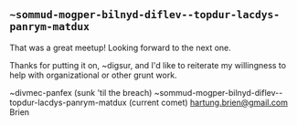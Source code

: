 ## `~sommud-mogper-bilnyd-diflev--topdur-lacdys-panrym-matdux`
That was a great meetup! Looking forward to the next one. 

Thanks for putting it on, ~digsur, and I'd like to reiterate my willingness to help with organizational or other grunt work.


~divmec-panfex (sunk 'til the breach)
~sommud-mogper-bilnyd-diflev--topdur-lacdys-panrym-matdux (current comet)
hartung.brien@gmail.com
Brien
